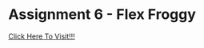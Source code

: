 # Assignment 6 - Flex Froggy
[Click Here To Visit!!!](https://anupkrmistry.github.io/Flex-Froggy/ "Home Page")
